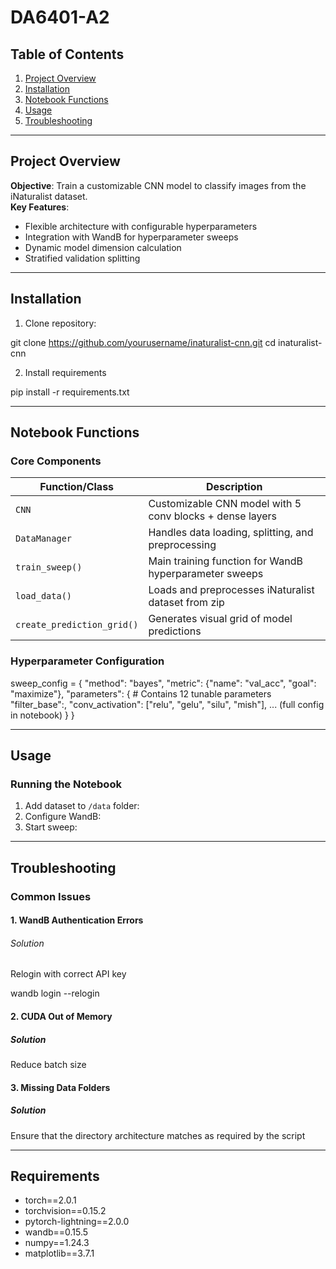 # DA6401-A2

## Table of Contents
1. [Project Overview](#project-overview)
2. [Installation](#installation)
3. [Notebook Functions](#notebook-functions)
4. [Usage](#usage)
5. [Troubleshooting](#troubleshooting)

---

## Project Overview
**Objective**: Train a customizable CNN model to classify images from the iNaturalist dataset.  
**Key Features**:
- Flexible architecture with configurable hyperparameters
- Integration with WandB for hyperparameter sweeps
- Dynamic model dimension calculation
- Stratified validation splitting

---

## Installation
1. Clone repository:

git clone https://github.com/yourusername/inaturalist-cnn.git
cd inaturalist-cnn

2. Install requirements

pip install -r requirements.txt


---

## Notebook Functions

### Core Components
| Function/Class              | Description                                                                 |
|-----------------------------|-----------------------------------------------------------------------------|
| `CNN`               | Customizable CNN model with 5 conv blocks + dense layers                    |
| `DataManager`     | Handles data loading, splitting, and preprocessing                         |
| `train_sweep()`             | Main training function for WandB hyperparameter sweeps                      |
| `load_data()`               | Loads and preprocesses iNaturalist dataset from zip                         |
| `create_prediction_grid()`  | Generates visual grid of model predictions                                  |

### Hyperparameter Configuration

sweep_config = {
"method": "bayes",
"metric": {"name": "val_acc", "goal": "maximize"},
"parameters": { # Contains 12 tunable parameters
"filter_base":,
"conv_activation": ["relu", "gelu", "silu", "mish"],
... (full config in notebook)
}
}

---

## Usage

### Running the Notebook
1. Add dataset to `/data` folder:
2. Configure WandB:
3. Start sweep:

---

## Troubleshooting

### Common Issues

#### 1. WandB Authentication Errors

###### Solution

Relogin with correct API key

wandb login --relogin

#### 2. CUDA Out of Memory

##### Solution

Reduce batch size

#### 3. Missing Data Folders

##### Solution

Ensure that the directory architecture matches as required by the script

---

## Requirements

- torch==2.0.1
- torchvision==0.15.2
- pytorch-lightning==2.0.0
- wandb==0.15.5
- numpy==1.24.3
- matplotlib==3.7.1


